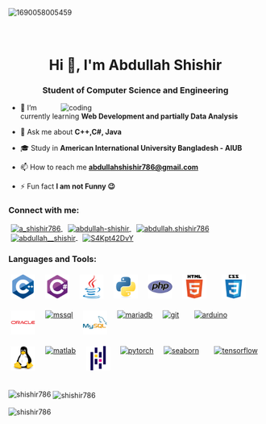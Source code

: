 
![1690058005459](https://github.com/user-attachments/assets/73385382-2541-47cd-b224-45ebd97e0db9)


<h1 align="center"> 󠀠ㅤ <br/>Hi 👋, I'm Abdullah Shishir</h1>
<h3 align="center">Student of Computer Science and Engineering</h3>



<img align="right" alt="coding" width="400" src="https://images.squarespace-cdn.com/content/v1/5769fc401b631bab1addb2ab/1541580611624-TE64QGKRJG8SWAIUS7NS/ke17ZwdGBToddI8pDm48kPoswlzjSVMM-SxOp7CV59BZw-zPPgdn4jUwVcJE1ZvWQUxwkmyExglNqGp0IvTJZamWLI2zvYWH8K3-s_4yszcp2ryTI0HqTOaaUohrI8PI6FXy8c9PWtBlqAVlUS5izpdcIXDZqDYvprRqZ29Pw0o/coding-freak.gif">

- 🌱 I’m currently learning **Web Development and partially Data Analysis**

- 💬 Ask me about **C++,C#, Java**

- 🎓 Study in  **American International University Bangladesh - AIUB**

- 📫 How to reach me **abdullahshishir786@gmail.com**

- ⚡ Fun fact **I am not Funny 😉**

<h3 align="left">Connect with me:</h3>
<p align="left">
  <a href="https://twitter.com/a_shishir786" target="blank" style="margin: 5px;">
    <img align="center" src="https://raw.githubusercontent.com/rahuldkjain/github-profile-readme-generator/master/src/images/icons/Social/twitter.svg" alt="a_shishir786" height="48" width="48" />
  </a>
  <a href="https://linkedin.com/in/abdullah-shishir" target="blank" style="margin: 5px;">
    <img align="center" src="https://raw.githubusercontent.com/rahuldkjain/github-profile-readme-generator/master/src/images/icons/Social/linked-in-alt.svg" alt="abdullah-shishir" height="48" width="48" />
  </a>
  <a href="https://fb.com/abdullah.shishir786" target="blank" style="margin: 5px;">
    <img align="center" src="https://raw.githubusercontent.com/rahuldkjain/github-profile-readme-generator/master/src/images/icons/Social/facebook.svg" alt="abdullah.shishir786" height="48" width="48" />
  </a>
  <a href="https://instagram.com/abdullah__shishir" target="blank" style="margin: 5px;">
    <img align="center" src="https://raw.githubusercontent.com/rahuldkjain/github-profile-readme-generator/master/src/images/icons/Social/instagram.svg" alt="abdullah__shishir" height="48" width="48" />
  </a>
  <a href="https://discord.gg/S4Kpt42DvY" target="blank" style="margin: 5px;">
    <img align="center" src="https://raw.githubusercontent.com/rahuldkjain/github-profile-readme-generator/master/src/images/icons/Social/discord.svg" alt="S4Kpt42DvY" height="48" width="48" />
  </a>
</p>



<h3 align="left">Languages and Tools:</h3>

<div style="display: flex; flex-wrap: wrap; gap: 10px;">
    <a href="https://www.w3schools.com/cpp/" target="_blank" rel="noreferrer" style="margin: 5px;">
    <img src="https://raw.githubusercontent.com/devicons/devicon/master/icons/cplusplus/cplusplus-original.svg" alt="cplusplus" width="48" height="48"/>
  </a>
    <a href="https://www.w3schools.com/cs/" target="_blank" rel="noreferrer" style="margin: 5px;">
    <img src="https://raw.githubusercontent.com/devicons/devicon/master/icons/csharp/csharp-original.svg" alt="csharp" width="48" height="48"/>
  </a>
    <a href="https://www.java.com" target="_blank" rel="noreferrer" style="margin: 5px;">
    <img src="https://raw.githubusercontent.com/devicons/devicon/master/icons/java/java-original.svg" alt="java" width="48" height="48"/>
  </a>
    <a href="https://www.python.org" target="_blank" rel="noreferrer" style="margin: 5px;">
    <img src="https://raw.githubusercontent.com/devicons/devicon/master/icons/python/python-original.svg" alt="python" width="48" height="48"/>
  </a>
    <a href="https://www.php.net" target="_blank" rel="noreferrer" style="margin: 5px;">
    <img src="https://raw.githubusercontent.com/devicons/devicon/master/icons/php/php-original.svg" alt="php" width="48" height="48"/>
  </a>
    <a href="https://www.w3.org/html/" target="_blank" rel="noreferrer" style="margin: 5px;">
    <img src="https://raw.githubusercontent.com/devicons/devicon/master/icons/html5/html5-original-wordmark.svg" alt="html5" width="48" height="48"/>
  </a>

<br/>

  <a href="https://www.w3schools.com/css/" target="_blank" rel="noreferrer" style="margin: 5px;">
    <img src="https://raw.githubusercontent.com/devicons/devicon/master/icons/css3/css3-original-wordmark.svg" alt="css3" width="48" height="48"/>
  </a>
  <a href="https://www.oracle.com/" target="_blank" rel="noreferrer" style="margin: 5px;">
    <img src="https://raw.githubusercontent.com/devicons/devicon/master/icons/oracle/oracle-original.svg" alt="oracle" width="48" height="48"/>
  </a>
  <a href="https://www.microsoft.com/en-us/sql-server" target="_blank" rel="noreferrer" style="margin: 5px;">
  <img src="https://www.svgrepo.com/show/303229/microsoft-sql-server-logo.svg" alt="mssql" width="48" height="48"/>
  </a>
  <a href="https://www.mysql.com/" target="_blank" rel="noreferrer" style="margin: 5px;">
    <img src="https://raw.githubusercontent.com/devicons/devicon/master/icons/mysql/mysql-original-wordmark.svg" alt="mysql" width="48" height="48"/>
  </a>
    <a href="https://mariadb.org/" target="_blank" rel="noreferrer" style="margin: 5px;">
    <img src="https://www.vectorlogo.zone/logos/mariadb/mariadb-icon.svg" alt="mariadb" width="48" height="48"/>
  </a>
  <a href="https://git-scm.com/" target="_blank" rel="noreferrer" style="margin: 5px;">
    <img src="https://www.vectorlogo.zone/logos/git-scm/git-scm-icon.svg" alt="git" width="48" height="48"/>
  </a>

<br/>
  
  
  <a href="https://www.arduino.cc/" target="_blank" rel="noreferrer" style="margin: 5px;">
    <img src="https://cdn.worldvectorlogo.com/logos/arduino-1.svg" alt="arduino" width="48" height="48"/>
  </a>

  <a href="https://www.linux.org/" target="_blank" rel="noreferrer" style="margin: 5px;">
    <img src="https://raw.githubusercontent.com/devicons/devicon/master/icons/linux/linux-original.svg" alt="linux" width="48" height="48"/>
  </a>

  <a href="https://www.mathworks.com/" target="_blank" rel="noreferrer" style="margin: 5px;">
    <img src="https://upload.wikimedia.org/wikipedia/commons/2/21/Matlab_Logo.png" alt="matlab" width="48" height="48"/>
  </a>

  <a href="https://pandas.pydata.org/" target="_blank" rel="noreferrer" style="margin: 5px;">
    <img src="https://raw.githubusercontent.com/devicons/devicon/2ae2a900d2f041da66e950e4d48052658d850630/icons/pandas/pandas-original.svg" alt="pandas" width="48" height="48"/>
  </a>


  <a href="https://pytorch.org/" target="_blank" rel="noreferrer" style="margin: 5px;">
    <img src="https://www.vectorlogo.zone/logos/pytorch/pytorch-icon.svg" alt="pytorch" width="48" height="48"/>
  </a>
  <a href="https://seaborn.pydata.org/" target="_blank" rel="noreferrer" style="margin: 5px;">
    <img src="https://seaborn.pydata.org/_images/logo-mark-lightbg.svg" alt="seaborn" width="48" height="48"/>
  </a>

<br/>
  <a href="https://www.tensorflow.org" target="_blank" rel="noreferrer" style="margin: 5px;">
  <img src="https://www.vectorlogo.zone/logos/tensorflow/tensorflow-icon.svg" alt="tensorflow" width="48" height="48"/>
</a>

</div>

<br/>



<p><img align="left" src="https://github-readme-stats.vercel.app/api/top-langs?username=shishir786&show_icons=true&locale=en&layout=compact" alt="shishir786" /></p>

<p>&nbsp;<img align="center" src="https://github-readme-stats.vercel.app/api?username=shishir786&show_icons=true&locale=en" alt="shishir786" /></p>

<p><img align="center" src="https://github-readme-streak-stats.herokuapp.com/?user=shishir786&" alt="shishir786" /></p>
